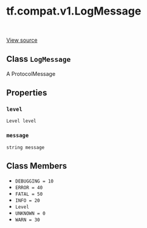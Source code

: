 <div itemscope itemtype="http://developers.google.com/ReferenceObject">
<meta itemprop="name" content="tf.compat.v1.LogMessage" />
<meta itemprop="path" content="Stable" />
<meta itemprop="property" content="level"/>
<meta itemprop="property" content="message"/>
<meta itemprop="property" content="DEBUGGING"/>
<meta itemprop="property" content="ERROR"/>
<meta itemprop="property" content="FATAL"/>
<meta itemprop="property" content="INFO"/>
<meta itemprop="property" content="Level"/>
<meta itemprop="property" content="UNKNOWN"/>
<meta itemprop="property" content="WARN"/>
</div>

# tf.compat.v1.LogMessage

<!-- Insert buttons -->

<table class="tfo-notebook-buttons tfo-api" align="left">
</table>

<a target="_blank" href="/code/stable/tensorflow/core/util/event.proto">View source</a>



## Class `LogMessage`

<!-- Start diff -->
A ProtocolMessage



<!-- Placeholder for "Used in" -->


## Properties

<h3 id="level"><code>level</code></h3>

`Level level`


<h3 id="message"><code>message</code></h3>

`string message`




## Class Members

* `DEBUGGING = 10` <a id="DEBUGGING"></a>
* `ERROR = 40` <a id="ERROR"></a>
* `FATAL = 50` <a id="FATAL"></a>
* `INFO = 20` <a id="INFO"></a>
* `Level` <a id="Level"></a>
* `UNKNOWN = 0` <a id="UNKNOWN"></a>
* `WARN = 30` <a id="WARN"></a>

